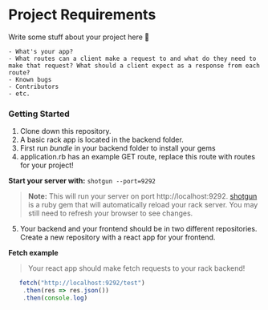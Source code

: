 # Project Requirements


Write some stuff about your project here 🙂

    - What's your app?
    - What routes can a client make a request to and what do they need to make that request? What should a client expect as a response from each route?
    - Known bugs
    - Contributors
    - etc.

### Getting Started
1. Clone down this repository.  
2. A basic rack app is located in the backend folder. 
3. First run _bundle_ in your backend folder to install your gems
4. application.rb has an example GET route, replace this route with routes for your project! 

**Start your server with:**
` shotgun --port=9292 `

> **Note:** This will run your server on port http://localhost:9292. 
> [shotgun](https://github.com/rtomayko/shotgun) is a ruby gem that will automatically reload your rack server. You may still need to refresh your browser to see changes. 

5. Your backend and your frontend should be in two different repositories. Create a new repository with a react app for your frontend. 

**Fetch example**
>  Your react app should make fetch requests to your rack backend! 

```js
   fetch("http://localhost:9292/test")
    .then(res => res.json())
    .then(console.log)
```
